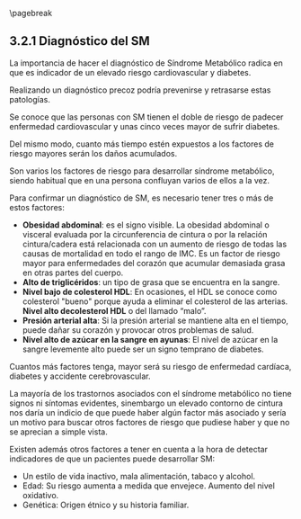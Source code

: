 \pagebreak

## 3.2.1 Diagnóstico del SM

La importancia de hacer el diagnóstico de Síndrome Metabólico radica en que es indicador de un elevado riesgo cardiovascular y diabetes. 

Realizando un diagnóstico precoz podría prevenirse y retrasarse  estas patologías. 

 Se conoce que las personas con SM tienen el doble de riesgo de padecer enfermedad cardiovascular y unas cinco veces mayor de sufrir diabetes. 

 Del mismo modo, cuanto más tiempo estén expuestos a los factores de riesgo mayores serán los daños acumulados. 

Son varios los factores de riesgo para desarrollar síndrome metabólico, siendo habitual que en una persona confluyan varios de ellos a la vez. 

Para confirmar un diagnóstico de SM, es necesario tener tres o más de estos factores: 

- **Obesidad abdominal**: es el  signo visible. La obesidad abdominal o visceral evaluada por la circunferencia de cintura o por la relación cintura/cadera está relacionada con un aumento de riesgo de todas las causas de mortalidad en todo el rango de IMC. 
Es un factor de riesgo mayor para enfermedades del corazón que acumular demasiada grasa en otras partes del cuerpo. 
- **Alto de triglicéridos**: un tipo de grasa que se encuentra en la sangre. 
- **Nivel bajo de colesterol HDL**: En ocasiones, el HDL se conoce como colesterol "bueno" porque ayuda a eliminar el colesterol de las arterias. **Nivel alto decolesterol  HDL** o del llamado “malo”.
- **Presión arterial alta**: Si la presión arterial se mantiene alta en el tiempo, puede dañar su corazón y provocar otros problemas de salud. 
- **Nivel alto de azúcar en la sangre en ayunas**: El nivel de azúcar en la sangre levemente alto puede ser un signo temprano de diabetes. 

Cuantos más factores tenga, mayor será su riesgo de enfermedad cardíaca, diabetes y accidente cerebrovascular. 

La mayoría de los trastornos asociados con el síndrome metabólico no tiene signos ni síntomas evidentes, sinembargo un elevado contorno de cintura nos daría un indicio de que puede haber algún factor más asociado y sería un motivo  para buscar  otros factores de riesgo que pudiese haber y que no se aprecian a simple vista. 

Existen además otros factores a tener en cuenta a la hora de detectar indicadores de que un pacientes puede desarrollar SM: 

- Un estilo de vida inactivo, mala alimentación, tabaco y alcohol. 
- Edad: Su riesgo aumenta a medida que envejece. Aumento del nivel oxidativo. 
- Genética: Origen étnico y su historia familiar. 
